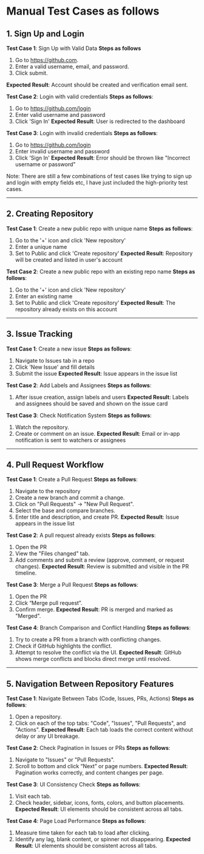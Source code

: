 # Manual Test Cases as follows

## 1. Sign Up and Login

**Test Case 1**: Sign Up with Valid Data
**Steps as follows**

1. Go to https://github.com.
2. Enter a valid username, email, and password.
3. Click submit.

**Expected Result**: Account should be created and verification email sent.

**Test Case 2**: Login with valid credentials
 **Steps as follows**:
 1. Go to https://github.com/login
 2. Enter valid username and password
 3. Click 'Sign In'
 **Expected Result**: User is redirected to the dashboard
 
 **Test Case 3**: Login with invalid credentials
 **Steps as follows**:
 1. Go to https://github.com/login
 2. Enter invalid username and password
 3. Click 'Sign In'
 **Expected Result**: Error should be thrown like "Incorrect username or password"
 
 Note: There are still a few combinations of test cases like trying to sign up and login with empty fields etc, I have just included the high-priority test cases.

---------------------------------------------------------------------------------------------

## 2. Creating Repository
 **Test Case 1**: Create a new public repo with unique name
 **Steps as follows**:
  1) Go to the '+' icon and click 'New repository'
  2) Enter a unique name
  3) Set to Public and click 'Create repository'
 **Expected Result**: Repository will be created and listed in user's account
 
 **Test Case 2**: Create a new public repo with an existing repo name
 **Steps as follows**:
  1) Go to the '+' icon and click 'New repository'
  2) Enter an existing name
  3) Set to Public and click 'Create repository'
 **Expected Result**: The repository <repo-name> already exists on this account

----------------------------------------------------------------------------------------------

## 3. Issue Tracking
 **Test Case 1**: Create a new issue
 **Steps as follows**:
  1. Navigate to Issues tab in a repo
  2. Click 'New Issue' and fill details
  3. Submit the issue
 **Expected Result**: Issue appears in the issue list
 
 **Test Case 2**: Add Labels and Assignees
 **Steps as follows**:
  1. After issue creation, assign labels and users
 **Expected Result**: Labels and assignees should be saved and shown on the issue card
 
 **Test Case 3**: Check Notification System
 **Steps as follows**:
  1. Watch the repository.
  2. Create or comment on an issue.
 **Expected Result**: Email or in-app notification is sent to watchers or assignees
 
 --------------------------------------------------------------------------------------------
 
 ## 4. Pull Request Workflow
 
 **Test Case 1**: Create a Pull Request
 **Steps as follows**:
  1. Navigate to the repository
  2. Create a new branch and commit a change.
  3. Click on "Pull Requests" → "New Pull Request".
  4. Select the base and compare branches.
  5. Enter title and description, and create PR.
 **Expected Result**: Issue appears in the issue list
 
 **Test Case 2**: A pull request already exists
 **Steps as follows**:
  1. Open the PR
  2. View the "Files changed" tab.
  3. Add comments and submit a review (approve, comment, or request changes).
 **Expected Result**: Review is submitted and visible in the PR timeline.
 
 **Test Case 3**: Merge a Pull Request
 **Steps as follows**:
  1. Open the PR
  2. Click “Merge pull request”.
  3. Confirm merge.
 **Expected Result**: PR is merged and marked as "Merged".
 
 **Test Case 4**: Branch Comparison and Conflict Handling
 **Steps as follows**:
  1. Try to create a PR from a branch with conflicting changes.
  2. Check if GitHub highlights the conflict.
  3. Attempt to resolve the conflict via the UI.
 **Expected Result**: GitHub shows merge conflicts and blocks direct merge until resolved.
 
 ---------------------------------------------------------------------------------------------------
 
 ## 5. Navigation Between Repository Features
 
 **Test Case 1**: Navigate Between Tabs (Code, Issues, PRs, Actions)
 **Steps as follows**:
  1. Open a repository.
  2. Click on each of the top tabs: "Code", "Issues", "Pull Requests", and "Actions".
 **Expected Result**: Each tab loads the correct content without delay or any UI breakage.
 
 **Test Case 2**: Check Pagination in Issues or PRs
 **Steps as follows**:
  1. Navigate to "Issues" or "Pull Requests".
  2. Scroll to bottom and click “Next” or page numbers.
 **Expected Result**: Pagination works correctly, and content changes per page.
 
 **Test Case 3**: UI Consistency Check
 **Steps as follows**:
  1. Visit each tab.
  2. Check header, sidebar, icons, fonts, colors, and button placements.
 **Expected Result**: UI elements should be consistent across all tabs.
 
 **Test Case 4**: Page Load Performance
 **Steps as follows**:
  1. Measure time taken for each tab to load after clicking.
  2. Identify any lag, blank content, or spinner not disappearing.
 **Expected Result**: UI elements should be consistent across all tabs.
 
 
 
 
 
 
